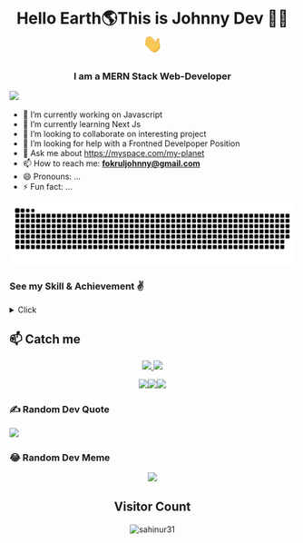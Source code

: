 <div align="center">
<h1 align="center">Hello Earth🌎This is Johnny Dev 👨‍💻<img width="35" src="https://github.com/1999AZZAR/1999AZZAR/blob/main/resources/img/waving.gif"></h1>
<h3 align="center">I am a MERN Stack Web-Developer</h3>
 </div>
  
[![](https://visitcount.itsvg.in/api?id=mdtamizuddin&label=Profile%20Views&color=3&pretty=false)](https://visitcount.itsvg.in)

- 🔭 I’m currently working on Javascript
- 🌱 I’m currently learning Next Js 
- 👯 I’m looking to collaborate on interesting project
- 🤔 I’m looking for help with a Frontned Develpoper Position
- 💬 Ask me about https://myspace.com/my-planet
- 📫 How to reach me: **fokruljohnny@gmail.com**
- 😄 Pronouns: ...
- ⚡ Fun fact: ...


<div align="center">
  <a href="https://1999azzar.github.io/1999AZZAR/">
  <img  src="https://github.com/1999AZZAR/1999AZZAR/blob/main/resources/img/grid-snake.svg"
       alt="snake" /></a>
</div>


   ### See my Skill & Achievement ✌️
<details> 
  <summary>Click </summary>

### Frontend  

<div align="center">  
<img style="margin: 10px" src="https://profilinator.rishav.dev/skills-assets/react-original-wordmark.svg" alt="React" height="50" />  
<img style="margin: 10px" src="https://profilinator.rishav.dev/skills-assets/bootstrap-plain.svg" alt="Bootstrap" height="50" />
 <img style="margin: 10px" src="https://github.com/mir-hussain/mir-hussain/blob/main/images/icons/tailwind.png" alt="Tailwind" height="50" /> 
<img style="margin: 10px" src="https://profilinator.rishav.dev/skills-assets/css3-original-wordmark.svg" alt="CSS3" height="50" />  
<img style="margin: 10px" src="https://profilinator.rishav.dev/skills-assets/html5-original-wordmark.svg" alt="HTML5" height="50" />  
<img style="margin: 10px" src="https://profilinator.rishav.dev/skills-assets/javascript-original.svg" alt="JavaScript" height="50" />  
<img style="margin: 10px" src="https://profilinator.rishav.dev/skills-assets/logo-title.svg" alt="Chart.js" height="50" />   
</div>

</td><td valign="top" width="33%">

### Backend  

<div align="center">  
<img style="margin: 10px" src="https://upload.wikimedia.org/wikipedia/commons/e/eb/MongoDB_Logo.png" alt="MongoDB" height="50" />  
<img style="margin: 10px" src="https://upload.wikimedia.org/wikipedia/commons/thumb/d/d9/Node.js_logo.svg/590px-Node.js_logo.svg.png?20170401104355" alt="Node.js" height="50" />  
<img style="margin: 10px" src="https://expressjs.com/images/express-facebook-share.png" alt="Express.js" height="50" />  
</div>
</td><td valign="top" width="33%">


### Tools   

<div align="center">  
<img style="margin: 10px" src="https://profilinator.rishav.dev/skills-assets/linux-original.svg" alt="Linux" height="50" />  
<img style="margin: 10px" src="https://profilinator.rishav.dev/skills-assets/git-scm-icon.svg" alt="Git" height="50" />  
<img style="margin: 10px" src="https://profilinator.rishav.dev/skills-assets/gnu_bash-icon.svg" alt="Bash" height="50" />  
<img style="margin: 10px" src="https://profilinator.rishav.dev/skills-assets/photoshop-plain.svg" alt="Photoshop" height="50" />  
<img style="margin: 10px" src="https://upload.wikimedia.org/wikipedia/commons/9/9a/Visual_Studio_Code_1.35_icon.svg" alt="Vs Code" height="50" /> 
 
 ### 🏆🏆Recent Achievement Certificates from Programming Hero 🏆🏆
<div>
      <img 
      src="https://user-images.githubusercontent.com/91850365/185795791-1f4133e2-04e3-4673-9445-404f540828ed.png" 
      height="300"
      />
      <img 
          src="https://user-images.githubusercontent.com/91850365/185795983-6ac4bd59-e753-4d01-b0e9-cae88bb5367f.png" 
          height="300"
      />
</div>
</details>

## :mailbox: Catch me
[<p align="center"><img height="40" src="https://encrypted-tbn0.gstatic.com/images?q=tbn:ANd9GcQlmUtN7qwOkKtdM3qjPp4UdCpSRh9XdN-IhVGOg6QJkP4df85XKrdpC52q4Qvh0b87yg&usqp=CAU">](https://linktr.ee/JohnnySpace.dev/)[     <img height="40" src="https://iconape.com/wp-content/png_logo_vector/about-me-logo.png"></p>](https://about.me/my-space)
[<p align="center"><img height="50" src="https://github.com/mir-hussain/mir-hussain/blob/main/images/icons/Linkedin.png">](https://www.linkedin.com/in/fokruljohnny/)[<img height="50" src="https://github.com/mir-hussain/mir-hussain/blob/main/images/icons/Facebook.png">](https://web.facebook.com/whoJohnnyMuhammad/)[<img height="50" src="https://github.com/mir-hussain/mir-hussain/blob/main/images/icons/Twitter.png"> </p>](https://twitter.com/Who_FJohnny)

  

  ### ✍️ Random Dev Quote

![](https://quotes-github-readme.vercel.app/api?type=horizontal&theme=radical)
  
</div>

<!-- # 📊 GitHub Stats:

![](https://github-readme-stats.vercel.app/api?username=mdtamizuddin&theme=dark&hide_border=true&include_all_commits=true&count_private=true)<br/>
![](https://github-readme-streak-stats.herokuapp.com/?user=mdtamizuddin&theme=dark&hide_border=true)<br/>
![](https://github-readme-stats.vercel.app/api/top-langs/?username=mdtamizuddin&theme=dark&hide_border=true&include_all_commits=true&count_private=true&layout=compact)
 -->


 ### 😂 Random Dev Meme

<p align="center"> <img src="https://random-memer.herokuapp.com/" width="512px"/> </p>

<h2 align="center">Visitor Count</h2>
<p align="center">
  <img align="center" alt="sahinur31" width="40%" src="https://profile-counter.glitch.me/sahinur31/count.svg" />
</p>
